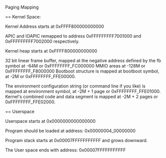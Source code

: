 


Paging Mapping

== Kernel Space:

Kernel Address starts at 0xFFFF800000000000

APIC and IOAPIC remapped to address  0xFFFFFFFFF7001000 and 0xFFFFFFFFF7002000 respectively.

Kernel heap starts at 0xFFFF800000000000

32 bit linear frame buffer, mapped at the negative address defined by the fb symbol at -64M or 0xFFFFFFFF_FC000000 
MMIO areas at -128M or 0xFFFFFFFF_F8000000 
Bootboot structure is mapped at bootboot symbol, at -2M or 0xFFFFFFFF_FFE00000.

The environment configuration string (or command line if you like) is mapped at environment symbol, at -2M + 1 page or 0xFFFFFFFF_FFE01000.
Kernel's combined code and data segment is mapped at -2M + 2 pages or 0xFFFFFFFF_FFE02000.



== Userspace

Userspace starts at 0x0000000000000000

Program should be loaded at address: 0x00000004_00000000 

Program stack starts at 0x00007FFFFFFFFFFF and grows downward.

The User space ends with address:    0x00007FFFFFFFFFFF